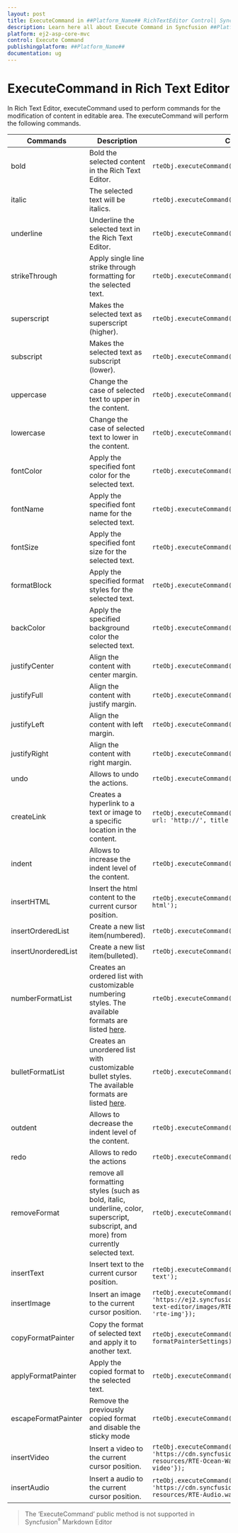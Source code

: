 ```yaml
---
layout: post
title: ExecuteCommand in ##Platform_Name## RichTextEditor Control| Syncfusion
description: Learn here all about Execute Command in Syncfusion ##Platform_Name## Rich Text Editor control of Syncfusion Essential JS 2 and more.
platform: ej2-asp-core-mvc
control: Execute Command
publishingplatform: ##Platform_Name##
documentation: ug
---
```



# ExecuteCommand in Rich Text Editor

In Rich Text Editor, executeCommand used to perform commands for the modification of content in editable area.
The executeCommand will perform the following commands.

| Commands | Description | Code snippets |
|----------------|---------| -----------|
| bold | Bold the selected content in the Rich Text Editor. |`rteObj.executeCommand('bold');`|
| italic | The selected text will be italics. |`rteObj.executeCommand('italic');`|
| underline | Underline the selected text in the Rich Text Editor. |`rteObj.executeCommand('underline');`|
| strikeThrough | Apply single line strike through formatting for the selected text. |`rteObj.executeCommand('strikeThrough');`|
| superscript | Makes the selected text as superscript (higher). |`rteObj.executeCommand('superscript');`|
| subscript | Makes the selected text as subscript (lower). |`rteObj.executeCommand('subscript');`|
| uppercase | Change the case of selected text to upper  in the content. |`rteObj.executeCommand('uppercase');`|
| lowercase | Change the case of selected text to lower in the content. |`rteObj.executeCommand('uppercase');`|
| fontColor | Apply the specified font color for the selected text. |`rteObj.executeCommand('fontColor', 'yellow');`|
| fontName | Apply the specified font name for the selected text. |`rteObj.executeCommand('fontName', 'Arial');`|
| fontSize | Apply the specified font size for the selected text. |`rteObj.executeCommand('fontSize', '10pt');`|
| formatBlock | Apply the specified format styles for the selected text. |`rteObj.executeCommand('formatBlock', 'H1');`|
| backColor | Apply the specified background color the selected text. | `rteObj.executeCommand('backColor', 'red');`|
| justifyCenter | Align the content with center margin. | `rteObj.executeCommand('justifyCenter');`|
| justifyFull | Align the content with justify margin. |`rteObj.executeCommand('justifyFull');`|
| justifyLeft | Align the content with left margin. | `rteObj.executeCommand('justifyLeft');`|
| justifyRight | Align the content with right margin. | `rteObj.executeCommand('justifyLeft');`|
| undo | Allows to undo the actions. | `rteObj.executeCommand('undo');`|
| createLink | Creates a hyperlink to a text or image to a specific location in the content. | `rteObj.executeCommand('createLink',{ text: 'Links', url: 'http://', title : 'Link' });` |
| indent | Allows to increase the indent level of the content. | `rteObj.executeCommand('indent');`|
| insertHTML | Insert the html content to the current cursor position. | `rteObj.executeCommand('insertHTML', 'inserted an html');`|
| insertOrderedList | Create a new list item(numbered). | `rteObj.executeCommand('insertOrderedList');`|
| insertUnorderedList | Create a new list item(bulleted). |`rteObj.executeCommand('insertUnorderedList');`|
| numberFormatList | Creates an ordered list with customizable numbering styles. The available formats are listed [here](https://ej2.syncfusion.com/aspnetmvc/documentation/rich-text-editor/tools/text-formatting#available-numbering-styles).|`rteObj.executeCommand('numberFormatList', 'decimal');`|
| bulletFormatList | Creates an unordered list with customizable bullet styles. The available formats are listed [here](https://ej2.syncfusion.com/aspnetmvc/documentation/rich-text-editor/tools/text-formatting#available-bullet-styles). |`rteObj.executeCommand('bulletFormatList', 'disc');`|
| outdent | Allows to decrease the indent level of the content. | `rteObj.executeCommand('outdent');`|
| redo | Allows to redo the actions | `rteObj.executeCommand('redo');`|
| removeFormat | remove all formatting styles (such as bold, italic, underline, color, superscript, subscript, and more) from currently selected text. |`rteObj.executeCommand('removeFormat');`|
| insertText | Insert text to the current cursor position. | `rteObj.executeCommand('insertText', 'inserted a text');` |
| insertImage | Insert an image to the current cursor position. | `rteObj.executeCommand('insertImage', { url: 'https://ej2.syncfusion.com/javascript/demos/src/rich-text-editor/images/RTEImage-Feather.png', cssClass: 'rte-img'}); `|
| copyFormatPainter | Copy the format of selected text and apply it to another text. | `rteObj.executeCommand('copyFormatPainter', formatPainterSettings);`|
| applyFormatPainter | Apply the copied format to the selected text. | `rteObj.executeCommand('applyFormatPainter');`|
| escapeFormatPainter | Remove the previously copied format and disable the sticky mode | `rteObj.executeCommand('escapeFormatPainter');`|
| insertVideo | Insert a video to the current cursor position. | `rteObj.executeCommand('insertVideo', { url: 'https://cdn.syncfusion.com/ej2/richtexteditor-resources/RTE-Ocean-Waves.mp4', cssClass: 'e-rte-video'});` |
| insertAudio | Insert a audio to the current cursor position. | `rteObj.executeCommand('insertAudio', { url: 'https://cdn.syncfusion.com/ej2/richtexteditor-resources/RTE-Audio.wav', cssClass: 'e-rte-audio'});` |


> The ‘ExecuteCommand’ public method is not supported in Syncfusion<sup style="font-size:70%">&reg;</sup> Markdown Editor
